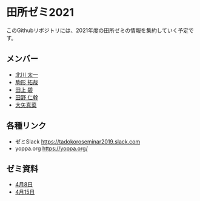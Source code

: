 # 田所ゼミ2021

このGithubリポジトリには、2021年度の田所ゼミの情報を集約していく予定です。

## メンバー

- [北川 太一](./kitagawa)
- [駒形 拓哉](./komagata)
- [田上 碧](./tagami)
- [田野 仁幹](./tano)
- [大矢真菜](./ohya)

## 各種リンク

- ゼミSlack https://tadokoroseminar2019.slack.com
- yoppa.org https://yoppa.org/

## ゼミ資料

- [4月8日](./tadokoro/seminar210408.md)
- [4月15日](./tadokoro/seminar210415.md)
